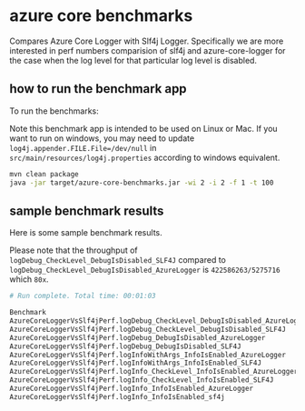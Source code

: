 # azure core benchmarks

Compares Azure Core Logger with Slf4j Logger.
Specifically we are more interested in perf numbers comparision of slf4j and azure-core-logger
 for the case when the log level for that particular log level is disabled.

## how to run the benchmark app

To run the benchmarks:

Note this benchmark app is intended to be used on Linux or Mac.
If you want to run on windows, you may need to update `log4j.appender.FILE.File=/dev/null` in 
`src/main/resources/log4j.properties` according to windows equivalent.

```bash
mvn clean package
java -jar target/azure-core-benchmarks.jar -wi 2 -i 2 -f 1 -t 100
```

## sample benchmark results

Here is some sample benchmark results. 

Please note that the throughput of 
`logDebug_CheckLevel_DebugIsDisabled_SLF4J` compared to 
`logDebug_CheckLevel_DebugIsDisabled_AzureLogger` is `422586263/5275716` which `80x`.


```bash
# Run complete. Total time: 00:01:03

Benchmark                                                                    Mode  Cnt          Score   Error  Units
AzureCoreLoggerVsSlf4jPerf.logDebug_CheckLevel_DebugIsDisabled_AzureLogger  thrpt    2    5275716.491          ops/s
AzureCoreLoggerVsSlf4jPerf.logDebug_CheckLevel_DebugIsDisabled_SLF4J        thrpt    2  422586263.085          ops/s
AzureCoreLoggerVsSlf4jPerf.logDebug_DebugIsDisabled_AzureLogger             thrpt    2    6725075.646          ops/s
AzureCoreLoggerVsSlf4jPerf.logDebug_DebugIsDisabled_SLF4J                   thrpt    2  396479458.548          ops/s
AzureCoreLoggerVsSlf4jPerf.logInfoWithArgs_InfoIsEnabled_AzureLogger        thrpt    2     139918.885          ops/s
AzureCoreLoggerVsSlf4jPerf.logInfoWithArgs_InfoIsEnabled_SLF4J              thrpt    2     158342.225          ops/s
AzureCoreLoggerVsSlf4jPerf.logInfo_CheckLevel_InfoIsEnabled_AzureLogger     thrpt    2     160737.930          ops/s
AzureCoreLoggerVsSlf4jPerf.logInfo_CheckLevel_InfoIsEnabled_SLF4J           thrpt    2     192539.772          ops/s
AzureCoreLoggerVsSlf4jPerf.logInfo_InfoIsEnabled_AzureLogger                thrpt    2     152298.308          ops/s
AzureCoreLoggerVsSlf4jPerf.logInfo_InfoIsEnabled_sf4j                       thrpt    2     238016.150          ops/s
```

